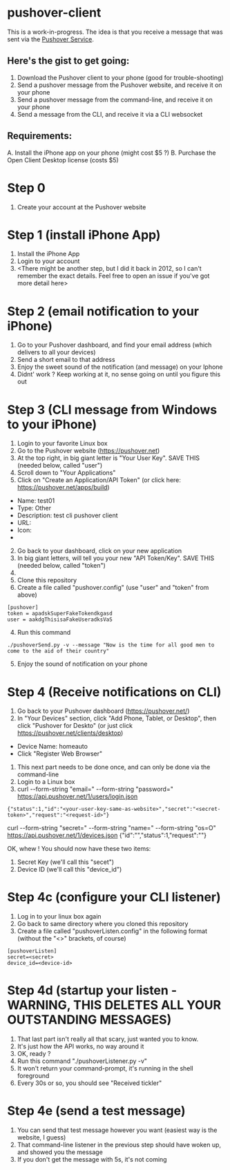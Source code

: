# pushover-client

This is a work-in-progress.   The idea is that you receive a message that was sent via the [Pushover Service](https://pushover.net/).


Here's the gist to get going:
---------------------------------
1. Download the Pushover client to your phone (good for trouble-shooting)
2. Send a pushover message from the Pushover website, and receive it on your phone
3. Send a pushover message from the command-line, and receive it on your phone
4. Send a message from the CLI, and receive it via a CLI websocket

Requirements: 
--------------
A. Install the iPhone app on your phone (might cost $5 ?)
B. Purchase the Open Client Desktop license (costs $5)

Step 0
========
1. Create your account at the Pushover website

Step 1 (install iPhone App)
=========
1. Install the iPhone App
2. Login to your account 
3. <There might be another step, but I did it back in 2012, so I can't remember the exact details.  Feel free to open an issue if you've got more detail here>

Step 2 (email notification to your iPhone)
=========
1. Go to your Pushover dashboard, and find your email address (which delivers to all your devices)
2. Send a short email to that address
3. Enjoy the sweet sound of the notification (and message) on your Iphone
4. Didnt' work ? Keep working at it, no sense going on until you figure this out

Step 3 (CLI message from Windows to your iPhone)
=============
1. Login to your favorite Linux box
2. Go to the Pushover website (https://pushover.net)
2. At the top right, in big giant letter is "Your User Key". SAVE THIS (needed below, called "user")
2. Scroll down to "Your Applications"
2. Click on "Create an Application/API Token" (or click here: https://pushover.net/apps/build)
  * Name: test01
  * Type: Other
  * Description: test cli pushover client
  * URL: <blank>
  * Icon: <none>
  * <Click Create>
2. Go back to your dashboard, click on  your new application
2. In big giant letters, will tell you your new "API Token/Key".  SAVE THIS (needed below, called "token")
2. 
2. Clone this repository
3. Create a file called "pushover.config" (use "user" and "token" from above)
```
[pushover]
token = apadskSuperFakeTokendkgasd
user = aakdgThisisaFakeUseradksVaS
```
4. Run this command
```
./pushoverSend.py -v --message "Now is the time for all good men to come to the aid of their country"
```
5. Enjoy the sound of notification on your phone

Step 4 (Receive notifications on CLI)
===============
1. Go back to your Pushover dashboard (https://pushover.net/)
1. In "Your Devices" section, click "Add Phone, Tablet, or Desktop", then click "Pushover for Deskto" (or just click https://pushover.net/clients/desktop)
  * Device Name: homeauto
  * Click "Register Web Browser"
1. This next part needs to be done once, and can only be done via the command-line
1. Login to a Linux box
1. curl --form-string "email=<your-email-address>" --form-string "password=<pushover-acct-password>" https://api.pushover.net/1/users/login.json
```
{"status":1,"id":"<your-user-key-same-as-website>","secret":"<secret-token>","request":"<request-id>"}
```

curl --form-string "secret=<secret-token>" --form-string "name=<app-name>" --form-string "os=O" https://api.pushover.net/1/devices.json
{"id":"<device-id>","status":1,"request":"<request-id>"}

OK, whew !  You should now have these two items:
1. Secret Key (we'll call this "secet")
2. Device ID (we'll call this "device_id")


Step 4c (configure your CLI listener)
=========
1. Log in to your linux box again
2. Go back to same directory where you cloned this repository
3. Create a file called "pushoverListen.config" in the following format (without the "<>" brackets, of course)
```
[pushoverListen]
secret=<secret>
device_id=<device-id>
```

Step 4d (startup your listen - WARNING, THIS DELETES ALL YOUR OUTSTANDING MESSAGES)
==========
1. That last part isn't really all that scary, just wanted you to know.
2. It's just how the API works, no way around it
3. OK, ready ?
4. Run this command "./pushoverListener.py -v"
5. It won't return your command-prompt, it's running in the shell foreground
6. Every 30s or so, you should see "Received tickler"

Step 4e (send a test message)
=========
1. You can send that test message however you want (easiest way is the website, I guess)
2. That command-line listener in the previous step should have woken up, and showed you the message
3. If you don't get the message with 5s, it's not coming

